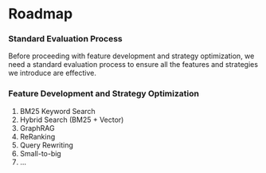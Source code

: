 # Roadmap

### Standard Evaluation Process

Before proceeding with feature development and strategy optimization, we need a standard evaluation process to ensure all the features and strategies we introduce are effective.

### Feature Development and Strategy Optimization

1. BM25 Keyword Search
2. Hybrid Search (BM25 + Vector)
3. GraphRAG
4. ReRanking
5. Query Rewriting
6. Small-to-big
7. ...
